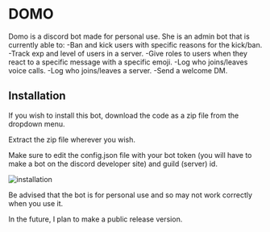 # DOMO
Domo is a discord bot made for personal use.
She is an admin bot that is currently able to:
  -Ban and kick users with specific reasons for the kick/ban.
  -Track exp and level of users in a server.
  -Give roles to users when they react to a specific message with a specific emoji.
  -Log who joins/leaves voice calls.
  -Log who joins/leaves a server.
  -Send a welcome DM.

## Installation
If you wish to install this bot, download the code as a zip file from the dropdown menu.

Extract the zip file wherever you wish.

Make sure to edit the config.json file with your bot token (you will have to make a bot on the discord developer site) and guild (server) id.

![installation](https://github.com/ninesowngoal/DOMO/assets/126208712/e88a44ae-e768-4ab3-9460-a6043eb7f48d)

Be advised that the bot is for personal use and so may not work correctly when you use it.

In the future, I plan to make a public release version.
